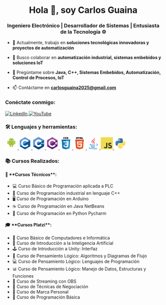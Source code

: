 <h1 align="center">Hola 👋, soy Carlos Guaina</h1>
<h3 align="center">Ingeniero Electrónico | Desarrollador de Sistemas | Entusiasta de la Tecnología ⚙️</h3>

- 🔭 Actualmente, trabajo en **soluciones tecnológicas innovadoras y proyectos de automatización**

- 👯 Busco colaborar en **automatización industrial, sistemas embebidos y soluciones IoT**

- 💬 Pregúntame sobre **Java, C++, Sistemas Embebidos, Automatización, Control de Procesos, IoT**

- 📫 Contáctame en **carlosguaina2025@gmail.com**

<h3 align="left">Conéctate conmigo:</h3>
<p align="left">
  <a href="https://www.linkedin.com/in/carlosguaina/" target="blank">
    <img align="center" src="https://raw.githubusercontent.com/rahuldkjain/github-profile-readme-generator/master/src/images/icons/Social/linked-in-alt.svg" alt="LinkedIn" height="40" width="40" />
  </a> 
  <a href="https://www.youtube.com/@carlosguainaTHF" target="blank">
    <img align="center" src="https://upload.wikimedia.org/wikipedia/commons/6/69/Logo_YouTube_2017.svg" alt="YouTube" height="40" width="40" />
  </a>
</p>


<h3 align="left">🛠️ Lenguajes y herramientas:</h3>
<p align="left"> 
  <a href="https://developer.android.com" target="_blank" rel="noreferrer"> <img src="https://raw.githubusercontent.com/devicons/devicon/master/icons/android/android-original-wordmark.svg" alt="android" width="40" height="40"/> </a> 
  <a href="https://www.cprogramming.com/" target="_blank" rel="noreferrer"> <img src="https://raw.githubusercontent.com/devicons/devicon/master/icons/c/c-original.svg" alt="c" width="40" height="40"/> </a> 
  <a href="https://www.w3schools.com/cpp/" target="_blank" rel="noreferrer"> <img src="https://raw.githubusercontent.com/devicons/devicon/master/icons/cplusplus/cplusplus-original.svg" alt="cplusplus" width="40" height="40"/> </a> 
  <a href="https://www.w3schools.com/cs/" target="_blank" rel="noreferrer"> <img src="https://raw.githubusercontent.com/devicons/devicon/master/icons/csharp/csharp-original.svg" alt="csharp" width="40" height="40"/> </a> 
  <a href="https://www.w3schools.com/css/" target="_blank" rel="noreferrer"> <img src="https://raw.githubusercontent.com/devicons/devicon/master/icons/css3/css3-original-wordmark.svg" alt="css3" width="40" height="40"/> </a> 
  <a href="https://www.w3.org/html/" target="_blank" rel="noreferrer"> <img src="https://raw.githubusercontent.com/devicons/devicon/master/icons/html5/html5-original-wordmark.svg" alt="html5" width="40" height="40"/> </a> 
  <a href="https://www.java.com" target="_blank" rel="noreferrer"> <img src="https://raw.githubusercontent.com/devicons/devicon/master/icons/java/java-original.svg" alt="java" width="40" height="40"/> </a> 
  <a href="https://developer.mozilla.org/en-US/docs/Web/JavaScript" target="_blank" rel="noreferrer"> <img src="https://raw.githubusercontent.com/devicons/devicon/master/icons/javascript/javascript-original.svg" alt="javascript" width="40" height="40"/> </a> 
  <a href="https://www.python.org" target="_blank" rel="noreferrer"> <img src="https://raw.githubusercontent.com/devicons/devicon/master/icons/python/python-original.svg" alt="python" width="40" height="40"/> </a> 
</p>

<h3 align="left">📚 Cursos Realizados:</h3>
<h4>🔧 **Cursos Técnicos**:</h4>
<ul>
  <li>💻 Curso Básico de Programación aplicada a PLC</li>
  <li>🔧 Curso de Programación industrial en lenguaje C++</li>
  <li>🖥️ Curso de Programación en Arduino</li>
  <li>☕ Curso de Programación en Java NetBeans</li>
  <li>🐍 Curso de Programación en Python Pycharm</li>
</ul>

<h4>🎓 **Cursos Platzi**:</h4>
<ul>
  <li>💾 Curso Básico de Computadores e Informática</li>
  <li>🤖 Curso de Introducción a la Inteligencia Artificial</li>
  <li>🕹️ Curso de Introducción a Unity: Interfaz</li>
  <li>🧠 Curso de Pensamiento Lógico: Algoritmos y Diagramas de Flujo</li>
  <li>💻 Curso de Pensamiento Lógico: Lenguajes de Programación</li>
  <li>📊 Curso de Pensamiento Lógico: Manejo de Datos, Estructuras y Funciones</li>
  <li>🎥 Curso de Streaming con OBS</li>
  <li>💬 Curso de Técnicas de Negociación</li>
  <li>🚀 Curso de Marca Personal</li>
  <li>🔢 Curso de Programación Básica</li>
</ul>

